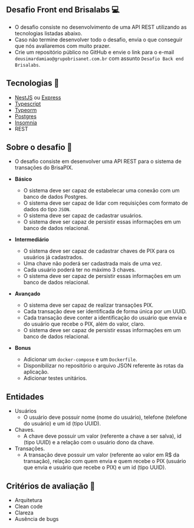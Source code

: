## Desafio Front end Brisalabs :computer:

- O desafio consiste no desenvolvimento de uma API REST utilizando as tecnologias listadas abaixo.
- Caso não termine desenvolver todo o desafio, envia o que conseguir que nós avaliaremos com muito prazer.
- Crie um repositório público no GitHub e envie o link para o e-mail `deusimardamiao@grupobrisanet.com.br` com assunto `Desafio Back end Brisalabs`.

## Tecnologias :rocket:

  - [NestJS](https://nestjs.com/) ou [Express](https://expressjs.com/pt-br/)
  - [Typescript](https://www.typescriptlang.org/)
  - [Typeorm](https://typeorm.io/#/)
  - [Postgres](https://www.postgresql.org/)
  - [Insomnia](https://insomnia.rest/)
  - REST

## Sobre o desafio :pushpin:
- O desafio consiste em desenvolver uma API REST para o sistema de transações do BrisaPIX.

- **Básico**
  - O sistema deve ser capaz de estabelecar uma conexão com um banco de dados Postgres.
  - O sistema deve ser capaz de lidar com requisições com formato de dados do tipo `JSON`.
  - O sistema deve ser capaz de cadastrar usuários.
  - O sistema deve ser capaz de persistir essas informações em um banco de dados relacional.

- **Intermediário**
 
  - O sistema deve ser capaz de cadastrar chaves de PIX para os usuários já cadastrados.
  - Uma chave não poderá ser cadastrada mais de uma vez.
  - Cada usuário poderá ter no máximo 3 chaves.
  - O sistema deve ser capaz de persistir essas informações em um banco de dados relacional.

- **Avançado**

  - O sistema deve ser capaz de realizar transações PIX.
  - Cada transação deve ser identificada de forma única por um UUID.
  - Cada transação deve conter a identificação do usuário que envia e do usuário que recebe o PIX, além do valor, claro.
  - O sistema deve ser capaz de persistir essas informações em um banco de dados relacional.

- **Bonus**
  - Adicionar um `docker-compose` e um `Dockerfile`.
  - Disponibilizar no repositório o arquivo JSON referente às rotas da aplicação.
  - Adicionar testes unitários.

## Entidades
  - Usuários
    - O usuário deve possuir nome (nome do usuário), telefone (telefone do usuário) e um id (tipo UUID).
  - Chaves.
    - A chave deve possuir um valor (referente a chave a ser salva), id (tipo UUID) e a relação com o usuário dono da chave.
  - Transações.
    - A transação deve possuir um valor (referente ao valor em R$ da transação), relação com quem envia e quem recebe o PIX (usuário que envia e usuário que recebe o PIX) e um id (tipo UUID).

## Critérios de avaliação :memo:
- Arquitetura
- Clean code
- Clareza
- Ausência de bugs
